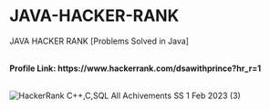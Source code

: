# JAVA-HACKER-RANK
JAVA HACKER RANK [Problems Solved in Java]

<br>
<b>Profile Link: https://www.hackerrank.com/dsawithprince?hr_r=1</b>
<br><br>

![HackerRank C++,C,SQL All Achivements SS 1 Feb 2023 (3)](https://user-images.githubusercontent.com/71000042/219055245-2a72db5b-48cb-4c92-8a85-2764afee285d.png)
